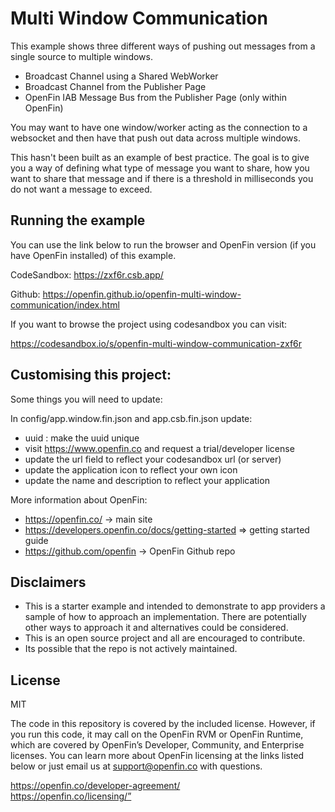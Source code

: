 # Multi Window Communication

This example shows three different ways of pushing out messages from a single source to multiple windows.

- Broadcast Channel using a Shared WebWorker
- Broadcast Channel from the Publisher Page
- OpenFin IAB Message Bus from the Publisher Page (only within OpenFin)

You may want to have one window/worker acting as the connection to a websocket and then have that push out data across multiple windows.

This hasn't been built as an example of best practice. The goal is to give you a way of defining what type of message you want to share, how you want to share that message and if there is a threshold in milliseconds you do not want a message to exceed.

## Running the example

You can use the link below to run the browser and OpenFin version (if you have OpenFin installed) of this example.

CodeSandbox: https://zxf6r.csb.app/

Github: https://openfin.github.io/openfin-multi-window-communication/index.html

If you want to browse the project using codesandbox you can visit:

https://codesandbox.io/s/openfin-multi-window-communication-zxf6r

## Customising this project:

Some things you will need to update:

In config/app.window.fin.json and app.csb.fin.json update:

- uuid : make the uuid unique
- visit https://www.openfin.co and request a trial/developer license
- update the url field to reflect your codesandbox url (or server)
- update the application icon to reflect your own icon
- update the name and description to reflect your application

More information about OpenFin:

- https://openfin.co/ -> main site
- https://developers.openfin.co/docs/getting-started => getting started guide
- https://github.com/openfin -> OpenFin Github repo

## Disclaimers
* This is a starter example and intended to demonstrate to app providers a sample of how to approach an implementation. There are potentially other ways to approach it and alternatives could be considered. 
* This is an open source project and all are encouraged to contribute.
* Its possible that the repo is not actively maintained.

## License
MIT

The code in this repository is covered by the included license.
However, if you run this code, it may call on the OpenFin RVM or OpenFin Runtime, which are covered by OpenFin’s Developer, Community, and Enterprise licenses. You can learn more about OpenFin licensing at the links listed below or just email us at support@openfin.co with questions.

https://openfin.co/developer-agreement/ <br>
https://openfin.co/licensing/”
